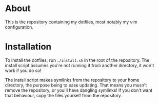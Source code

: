 About
=====

This is the repository containing my dotfiles, most notably my vim
configuration.

Installation
============

To install the dotfiles, run `./install.sh` in the root of the repository.
The install script assumes you're not running it from another directory, it
won't work if you do so!

The install script makes symlinks from the repository to your home directory,
the purpose being to ease updating. That means you musn't remove the
repository, or you'll have dangling symlinks! If you don't want that behaviour,
copy the files yourself from the repository.
